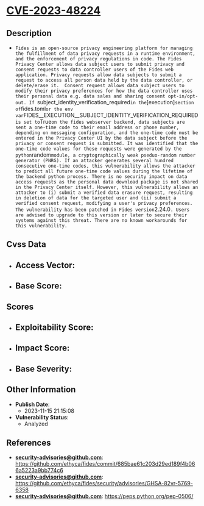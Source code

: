 
# [CVE-2023-48224](https://github.com/ethyca/fides/commit/685bae61c203d29ed189f4b066a5223a9bb774c6)

## Description

- `Fides is an open-source privacy engineering platform for managing the fulfillment of data privacy requests in a runtime environment, and the enforcement of privacy regulations in code. The Fides Privacy Center allows data subject users to submit privacy and consent requests to data controller users of the Fides web application. Privacy requests allow data subjects to submit a request to access all person data held by the data controller, or delete/erase it.  Consent request allows data subject users to modify their privacy preferences for how the data controller uses their personal data e.g. data sales and sharing consent opt-in/opt-out. If `subject_identity_verification_required` in the `[execution]` section of `fides.toml` or the env var `FIDES__EXECUTION__SUBJECT_IDENTITY_VERIFICATION_REQUIRED` is set to `True` on the fides webserver backend, data subjects are sent a one-time code to their email address or phone number, depending on messaging configuration, and the one-time code must be entered in the Privacy Center UI by the data subject before the privacy or consent request is submitted. It was identified that the one-time code values for these requests were generated by the python `random` module, a cryptographically weak pseduo-random number generator (PNRG). If an attacker generates several hundred consecutive one-time codes, this vulnerability allows the attacker to predict all future one-time code values during the lifetime of the backend python process. There is no security impact on data access requests as the personal data download package is not shared in the Privacy Center itself. However, this vulnerability allows an attacker to (i) submit a verified data erasure request, resulting in deletion of data for the targeted user and (ii) submit a verified consent request, modifying a user's privacy preferences. The vulnerability has been patched in Fides version `2.24.0`. Users are advised to upgrade to this version or later to secure their systems against this threat. There are no known workarounds for this vulnerability.`

## Cvss Data

- **Access Vector**:
  - 
- **Base Score**:
  - 

## Scores

- **Exploitability Score**:
  - 
- **Impact Score**:
  - 
- **Base Severity**:
  - 

## Other Information

- **Publish Date**:
  - 2023-11-15 21:15:08
- **Vulnerability Status**:
  - Analyzed

## References

- **security-advisories@github.com**: https://github.com/ethyca/fides/commit/685bae61c203d29ed189f4b066a5223a9bb774c6
- **security-advisories@github.com**: https://github.com/ethyca/fides/security/advisories/GHSA-82vr-5769-6358
- **security-advisories@github.com**: https://peps.python.org/pep-0506/

